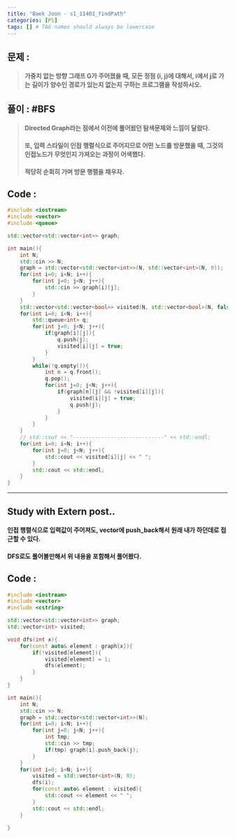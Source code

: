 ```yaml
---
title: "Baek Joon - s1_11403_findPath"
categories: [PS]
tags: [] # TAG names should always be lowercase
---
```

## 문제 : 
> #### 가중치 없는 방향 그래프 G가 주어졌을 때, 모든 정점 (i, j)에 대해서, i에서 j로 가는 길이가 양수인 경로가 있는지 없는지 구하는 프로그램을 작성하시오.

## 풀이 : #BFS
> #### Directed Graph라는 점에서 이전에 풀어왔던 탐색문제와 느낌이 달랐다.
> #### 또, 입력 스타일이 인접 행렬식으로 주어지므로 어떤 노드를 방문했을 때, 그것의 인접노드가 무엇인지 가져오는 과정이 어색했다.
> #### 적당히 순회히 가며 방문 행렬을 채우자.

## Code :
```cpp
#include <iostream>
#include <vector>
#include <queue>

std::vector<std::vector<int>> graph;

int main(){
    int N;
    std::cin >> N;
    graph = std::vector<std::vector<int>>(N, std::vector<int>(N, 0));
    for(int i=0; i<N; i++){
        for(int j=0; j<N; j++){
            std::cin >> graph[i][j];
        }
    }
    std::vector<std::vector<bool>> visited(N, std::vector<bool>(N, false));
    for(int i=0; i<N; i++){
        std::queue<int> q;
        for(int j=0; j<N; j++){
            if(graph[i][j]){
                q.push(j);
                visited[i][j] = true;
            }
        }
        while(!q.empty()){
            int n = q.front();
            q.pop();
            for(int j=0; j<N; j++){
                if(graph[n][j] && !visited[i][j]){
                    visited[i][j] = true;
                    q.push(j);
                }
            }
        }
    }
    // std::cout << "-----------------------------" << std::endl;
    for(int i=0; i<N; i++){
        for(int j=0; j<N; j++){
            std::cout << visited[i][j] << " ";
        }
        std::cout << std::endl;
    }
}
```
------------------
## Study with Extern post..
#### 인접 행렬식으로 입력값이 주어져도, vector에 push_back해서 원래 내가 하던데로 접근할 수 있다.
#### DFS로도 풀어볼만해서 위 내용을 포함해서 풀어봤다.
## Code :
```cpp
#include <iostream>
#include <vector>
#include <cstring>

std::vector<std::vector<int>> graph;
std::vector<int> visited;

void dfs(int x){
    for(const auto& element : graph[x]){
        if(!visited[element]){
            visited[element] = 1;
            dfs(element);
        }
    }
}

int main(){
    int N;
    std::cin >> N;
    graph = std::vector<std::vector<int>>(N);
    for(int i=0; i<N; i++){
        for(int j=0; j<N; j++){
            int tmp;
            std::cin >> tmp;
            if(tmp) graph[i].push_back(j);
        }
    }
    for(int i=0; i<N; i++){
        visited = std::vector<int>(N, 0);
        dfs(i);
        for(const auto& element : visited){
            std::cout << element << " ";
        }
        std::cout << std::endl;
    }

}
```
